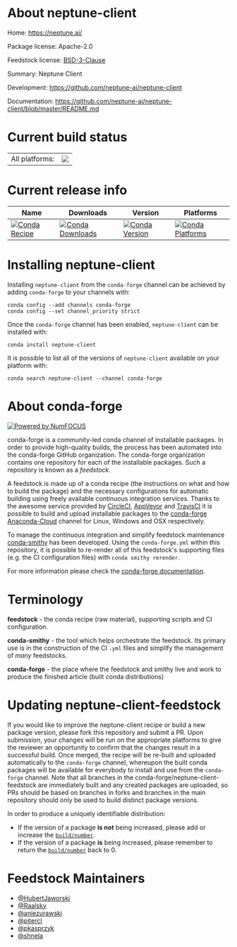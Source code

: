 About neptune-client
====================

Home: https://neptune.ai/

Package license: Apache-2.0

Feedstock license: [BSD-3-Clause](https://github.com/conda-forge/neptune-client-feedstock/blob/main/LICENSE.txt)

Summary: Neptune Client

Development: https://github.com/neptune-ai/neptune-client

Documentation: https://github.com/neptune-ai/neptune-client/blob/master/README.md

Current build status
====================


<table><tr><td>All platforms:</td>
    <td>
      <a href="https://dev.azure.com/conda-forge/feedstock-builds/_build/latest?definitionId=8923&branchName=main">
        <img src="https://dev.azure.com/conda-forge/feedstock-builds/_apis/build/status/neptune-client-feedstock?branchName=main">
      </a>
    </td>
  </tr>
</table>

Current release info
====================

| Name | Downloads | Version | Platforms |
| --- | --- | --- | --- |
| [![Conda Recipe](https://img.shields.io/badge/recipe-neptune--client-green.svg)](https://anaconda.org/conda-forge/neptune-client) | [![Conda Downloads](https://img.shields.io/conda/dn/conda-forge/neptune-client.svg)](https://anaconda.org/conda-forge/neptune-client) | [![Conda Version](https://img.shields.io/conda/vn/conda-forge/neptune-client.svg)](https://anaconda.org/conda-forge/neptune-client) | [![Conda Platforms](https://img.shields.io/conda/pn/conda-forge/neptune-client.svg)](https://anaconda.org/conda-forge/neptune-client) |

Installing neptune-client
=========================

Installing `neptune-client` from the `conda-forge` channel can be achieved by adding `conda-forge` to your channels with:

```
conda config --add channels conda-forge
conda config --set channel_priority strict
```

Once the `conda-forge` channel has been enabled, `neptune-client` can be installed with:

```
conda install neptune-client
```

It is possible to list all of the versions of `neptune-client` available on your platform with:

```
conda search neptune-client --channel conda-forge
```


About conda-forge
=================

[![Powered by
NumFOCUS](https://img.shields.io/badge/powered%20by-NumFOCUS-orange.svg?style=flat&colorA=E1523D&colorB=007D8A)](https://numfocus.org)

conda-forge is a community-led conda channel of installable packages.
In order to provide high-quality builds, the process has been automated into the
conda-forge GitHub organization. The conda-forge organization contains one repository
for each of the installable packages. Such a repository is known as a *feedstock*.

A feedstock is made up of a conda recipe (the instructions on what and how to build
the package) and the necessary configurations for automatic building using freely
available continuous integration services. Thanks to the awesome service provided by
[CircleCI](https://circleci.com/), [AppVeyor](https://www.appveyor.com/)
and [TravisCI](https://travis-ci.com/) it is possible to build and upload installable
packages to the [conda-forge](https://anaconda.org/conda-forge)
[Anaconda-Cloud](https://anaconda.org/) channel for Linux, Windows and OSX respectively.

To manage the continuous integration and simplify feedstock maintenance
[conda-smithy](https://github.com/conda-forge/conda-smithy) has been developed.
Using the ``conda-forge.yml`` within this repository, it is possible to re-render all of
this feedstock's supporting files (e.g. the CI configuration files) with ``conda smithy rerender``.

For more information please check the [conda-forge documentation](https://conda-forge.org/docs/).

Terminology
===========

**feedstock** - the conda recipe (raw material), supporting scripts and CI configuration.

**conda-smithy** - the tool which helps orchestrate the feedstock.
                   Its primary use is in the construction of the CI ``.yml`` files
                   and simplify the management of *many* feedstocks.

**conda-forge** - the place where the feedstock and smithy live and work to
                  produce the finished article (built conda distributions)


Updating neptune-client-feedstock
=================================

If you would like to improve the neptune-client recipe or build a new
package version, please fork this repository and submit a PR. Upon submission,
your changes will be run on the appropriate platforms to give the reviewer an
opportunity to confirm that the changes result in a successful build. Once
merged, the recipe will be re-built and uploaded automatically to the
`conda-forge` channel, whereupon the built conda packages will be available for
everybody to install and use from the `conda-forge` channel.
Note that all branches in the conda-forge/neptune-client-feedstock are
immediately built and any created packages are uploaded, so PRs should be based
on branches in forks and branches in the main repository should only be used to
build distinct package versions.

In order to produce a uniquely identifiable distribution:
 * If the version of a package **is not** being increased, please add or increase
   the [``build/number``](https://docs.conda.io/projects/conda-build/en/latest/resources/define-metadata.html#build-number-and-string).
 * If the version of a package **is** being increased, please remember to return
   the [``build/number``](https://docs.conda.io/projects/conda-build/en/latest/resources/define-metadata.html#build-number-and-string)
   back to 0.

Feedstock Maintainers
=====================

* [@HubertJaworski](https://github.com/HubertJaworski/)
* [@Raalsky](https://github.com/Raalsky/)
* [@aniezurawski](https://github.com/aniezurawski/)
* [@pitercl](https://github.com/pitercl/)
* [@pkasprzyk](https://github.com/pkasprzyk/)
* [@shnela](https://github.com/shnela/)

